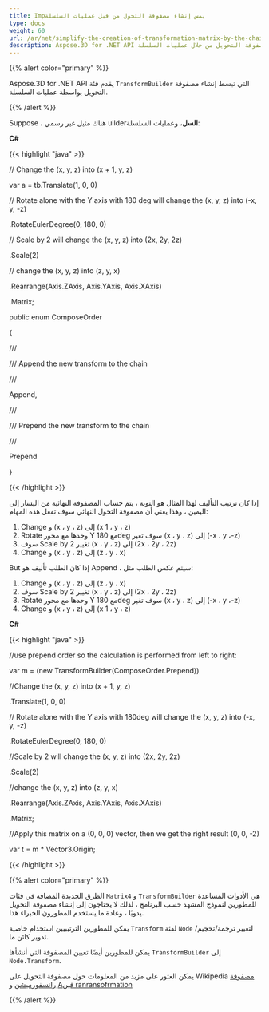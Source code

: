 ```yaml
---
title: Impيمس إنشاء مصفوفة التحول من قبل عمليات السلسلة
type: docs
weight: 60
url: /ar/net/simplify-the-creation-of-transformation-matrix-by-the-chain-operations/
description: Aspose.3D for .NET API يقدم فئة المحولات التي تبسط إنشاء مصفوفة التحويل من خلال عمليات السلسلة.
---
```

{{% alert color="primary" %}} 

Aspose.3D for .NET API يقدم فئة `TransformBuilder` التي تبسط إنشاء مصفوفة التحويل بواسطة عمليات السلسلة.

{{% /alert %}} 

Suppose ، هناك مثيل غير رسمي uilder**السل**، وعمليات السلسلة:

**C#**

{{< highlight "java" >}}

 // Change the (x, y, z) into (x + 1, y, z)

var a = tb.Translate(1, 0, 0)

// Rotate alone with the Y axis with 180 deg will change the (x, y, z) into (-x, y, -z)

.RotateEulerDegree(0, 180, 0)

// Scale by 2 will change the (x, y, z) into (2x, 2y, 2z)

.Scale(2)

// change the (x, y, z) into (z, y, x)

.Rearrange(Axis.ZAxis, Axis.YAxis, Axis.XAxis)

.Matrix;



public enum ComposeOrder

{

   /// <summary>

   /// Append the new transform to the chain

   /// </summary>

   Append,

   /// <summary>

   /// Prepend the new transform to the chain

   /// </summary>

   Prepend

}

{{< /highlight >}}

إذا كان ترتيب التأليف لهذا المثال هو التوبة ، يتم حساب المصفوفة النهائية من اليسار إلى اليمين ، وهذا يعني أن مصفوفة التحول النهائي سوف تفعل هذه المهام:

1. Change و (x ، y ، z) إلى (x 1 ، y ، z)
1. Rotate وحدها مع محور Y مع 180deg سوف تغير (x ، y ، z) إلى (-x ، y ،-z)
1. سوف Scale by 2 تغيير (x ، y ، z) إلى (2x ، 2y ، 2z)
1. Change و (x ، y ، z) إلى (z ، y ، x)

But إذا كان الطلب تأليف هو Append ، سيتم عكس الطلب مثل:

1. Change و (x ، y ، z) إلى (z ، y ، x)
1. سوف Scale by 2 تغيير (x ، y ، z) إلى (2x ، 2y ، 2z)
1. Rotate وحدها مع محور Y مع 180deg سوف تغير (x ، y ، z) إلى (-x ، y ،-z)
1. Change و (x ، y ، z) إلى (x 1 ، y ، z)

**C#**

{{< highlight "java" >}}

 //use prepend order so the calculation is performed from left to right:

var m = (new TransformBuilder(ComposeOrder.Prepend))

   //Change the (x, y, z) into (x + 1, y, z)

   .Translate(1, 0, 0)

   // Rotate alone with the Y axis with 180deg will change the (x, y, z) into (-x, y, -z)

   .RotateEulerDegree(0, 180, 0)

   //Scale by 2 will change the (x, y, z) into (2x, 2y, 2z)

   .Scale(2)

   //change the (x, y, z) into (z, y, x)

   .Rearrange(Axis.ZAxis, Axis.YAxis, Axis.XAxis)

   .Matrix;

 //Apply this matrix on a (0, 0, 0) vector, then we get the right result (0, 0, -2)

 var t = m * Vector3.Origin;

{{< /highlight >}}

{{% alert color="primary" %}} 

الطرق الجديدة المضافة في فئات `Matrix4` و `TransformBuilder` هي الأدوات المساعدة للمطورين لنموذج المشهد حسب البرنامج ، لذلك لا يحتاجون إلى إنشاء مصفوفة التحويل يدويًا ، وعادة ما يستخدم المطورون الخبراء هذا.

يمكن للمطورين الترتيبيين استخدام خاصية `Transform` لفئة `Node` لتغيير ترجمة/تحجيم/تدوير كائن ما.

يمكن للمطورين أيضًا تعيين المصفوفة التي أنشأها `TransformBuilder` إلى `Node.Transform`.

يمكن العثور على مزيد من المعلومات حول مصفوفة التحويل على Wikipedia [مصفوفة رانسفورميشن](https://en.wikipedia.org/wiki/Transformation_matrix#Examples_in_3D_computer_graphics) و [Aفين ranransofrmation](https://en.wikipedia.org/wiki/Affine_transformation)

{{% /alert %}}
